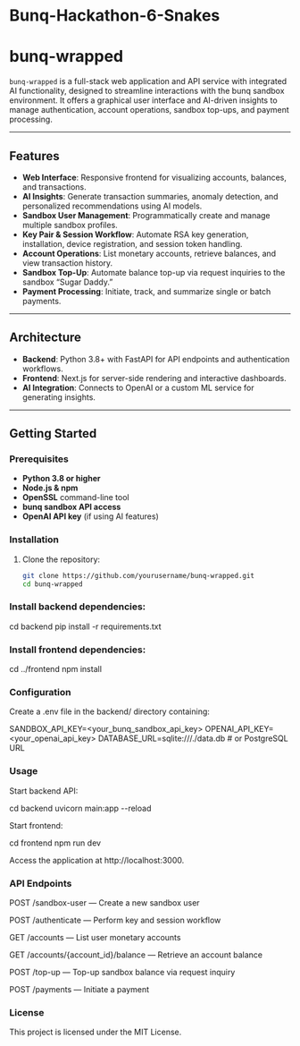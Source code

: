 # Bunq-Hackathon-6-Snakes

# bunq-wrapped

`bunq-wrapped` is a full-stack web application and API service with integrated AI functionality, designed to streamline interactions with the bunq sandbox environment. It offers a graphical user interface and AI-driven insights to manage authentication, account operations, sandbox top-ups, and payment processing.

---

## Features

- **Web Interface**: Responsive frontend for visualizing accounts, balances, and transactions.  
- **AI Insights**: Generate transaction summaries, anomaly detection, and personalized recommendations using AI models.  
- **Sandbox User Management**: Programmatically create and manage multiple sandbox profiles.  
- **Key Pair & Session Workflow**: Automate RSA key generation, installation, device registration, and session token handling.  
- **Account Operations**: List monetary accounts, retrieve balances, and view transaction history.  
- **Sandbox Top-Up**: Automate balance top-up via request inquiries to the sandbox “Sugar Daddy.”  
- **Payment Processing**: Initiate, track, and summarize single or batch payments.  

---

## Architecture

- **Backend**: Python 3.8+ with FastAPI for API endpoints and authentication workflows.  
- **Frontend**: Next.js for server-side rendering and interactive dashboards.  
- **AI Integration**: Connects to OpenAI or a custom ML service for generating insights.  

---

## Getting Started

### Prerequisites

- **Python 3.8 or higher**  
- **Node.js & npm**  
- **OpenSSL** command-line tool  
- **bunq sandbox API access**  
- **OpenAI API key** (if using AI features)  

### Installation

1. Clone the repository:
   ```bash
   git clone https://github.com/yourusername/bunq-wrapped.git
   cd bunq-wrapped

### Install backend dependencies:

cd backend
pip install -r requirements.txt

### Install frontend dependencies:

cd ../frontend
npm install

### Configuration

Create a .env file in the backend/ directory containing:

SANDBOX_API_KEY=<your_bunq_sandbox_api_key>
OPENAI_API_KEY=<your_openai_api_key>
DATABASE_URL=sqlite:///./data.db  # or PostgreSQL URL

### Usage
Start backend API:

cd backend
uvicorn main:app --reload

Start frontend:

cd frontend
npm run dev

Access the application at http://localhost:3000.

### API Endpoints
POST /sandbox-user — Create a new sandbox user

POST /authenticate — Perform key and session workflow

GET /accounts — List user monetary accounts

GET /accounts/{account_id}/balance — Retrieve an account balance

POST /top-up — Top-up sandbox balance via request inquiry

POST /payments — Initiate a payment

### License
This project is licensed under the MIT License.